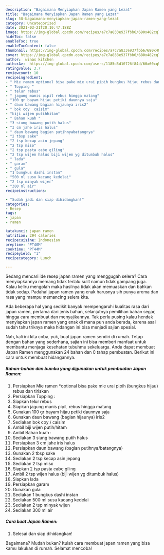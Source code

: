 ```yaml
---
description: "Bagaimana Menyiapkan Japan Ramen yang Lezat"
title: "Bagaimana Menyiapkan Japan Ramen yang Lezat"
slug: 58-bagaimana-menyiapkan-japan-ramen-yang-lezat
category: Uncategorized
date: 2021-03-21T20:10:47.188Z
image: https://img-global.cpcdn.com/recipes/a7c7a833e937fbb6/680x482cq70/japan-ramen-foto-resep-utama.jpg
hideToc: false
enableToc: true
enableTocContent: false
thumbnail: https://img-global.cpcdn.com/recipes/a7c7a833e937fbb6/680x482cq70/japan-ramen-foto-resep-utama.jpg
cover: https://img-global.cpcdn.com/recipes/a7c7a833e937fbb6/680x482cq70/japan-ramen-foto-resep-utama.jpg
author:  winas kitchen
authorAv:  https://img-global.cpcdn.com/users/1185d5d10726f84d/60x60cq50/avatar.jpg
ratingvalue: 3.7
reviewcount: 10
recipeingredient:
- " Mie ramen optional bisa pake mie urai pipih bungkus hijau rebus dan tiriskan"
- " Topping "
- " telur rebus"
- " jagung manis pipil rebus hingga matang"
- "100 gr bayam hijau petiki daunnya saja"
- " daun bawang bagian hijaunya iris2"
- " bok coy  caisim"
- "biji wijen putihhitam"
- " Bahan kuah "
- "3 siung bawang putih halus"
- "3 cm jahe iris halus"
- " daun bawang bagian putihnyabatangnya"
- "2 tbsp sake"
- "2 tsp kecap asin jepang"
- "2 tsp miso"
- "2 tsp pasta cabe giling"
- "2 tsp wijen halus biji wijen yg ditumbuk halus"
- " lada"
- " garam"
- " gula"
- "1 bungkus dashi instan"
- "500 ml susu kacang kedelai"
- "2 tsp minyak wijen"
- "300 ml air"
recipeinstructions:

- "Sudah jadi dan siap dihidangkan!"
categories:
- Resep
tags:
- japan
- ramen

katakunci: japan ramen 
nutrition: 294 calories
recipecuisine: Indonesian
preptime: "PT40M"
cooktime: "PT44M"
recipeyield: "1"
recipecategory: Lunch

---
```



Sedang mencari ide resep japan ramen yang menggugah selera? Cara menyiapkannya memang tidak terlalu sulit namun tidak gampang juga. Kalau keliru mengolah maka hasilnya tidak akan memuaskan dan bahkan tidak sedap. Padahal japan ramen yang enak harusnya sih punya aroma dan rasa yang mampu memancing selera kita.


Ada beberapa hal yang sedikit banyak mempengaruhi kualitas rasa dari japan ramen, pertama dari jenis bahan, selanjutnya pemilihan bahan segar, hingga cara membuat dan menyajikannya. Tak perlu pusing kalau hendak menyiapkan japan ramen yang enak di mana pun anda berada, karena asal sudah tahu triknya maka hidangan ini bisa menjadi sajian spesial.




Nah, kali ini kita coba, yuk, buat japan ramen sendiri di rumah. Tetap dengan bahan yang sederhana, sajian ini bisa memberi manfaat untuk membantu menjaga kesehatan tubuhmu sekeluarga. Anda dapat membuat Japan Ramen menggunakan 24 bahan dan 0 tahap pembuatan. Berikut ini cara untuk membuat hidangannya.

<!--inarticleads1-->

##### Bahan-bahan dan bumbu yang digunakan untuk pembuatan Japan Ramen:

1. Persiapkan  Mie ramen *optional bisa pake mie urai pipih (bungkus hijau) rebus dan tiriskan
1. Persiapkan  Topping :
1. Siapkan  telur rebus
1. Siapkan  jagung manis pipil, rebus hingga matang
1. Gunakan 100 gr bayam hijau petiki daunnya saja
1. Gunakan  daun bawang (bagian hijaunya) iris2
1. Sediakan  bok coy / caisim
1. Ambil biji wijen putih/hitam
1. Ambil  Bahan kuah :
1. Sediakan 3 siung bawang putih halus
1. Persiapkan 3 cm jahe iris halus
1. Persiapkan  daun bawang (bagian putihnya/batangnya)
1. Gunakan 2 tbsp sake
1. Sediakan 2 tsp kecap asin jepang
1. Sediakan 2 tsp miso
1. Siapkan 2 tsp pasta cabe giling
1. Ambil 2 tsp wijen halus (biji wijen yg ditumbuk halus)
1. Siapkan  lada
1. Persiapkan  garam
1. Gunakan  gula
1. Sediakan 1 bungkus dashi instan
1. Sediakan 500 ml susu kacang kedelai
1. Sediakan 2 tsp minyak wijen
1. Sediakan 300 ml air




<!--inarticleads2-->

##### Cara buat Japan Ramen:


1. Selesai dan siap dihidangkan!



Bagaimana? Mudah bukan? Itulah cara membuat japan ramen yang bisa kamu lakukan di rumah. Selamat mencoba!
